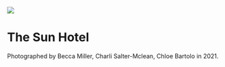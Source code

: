 <a href="https://juncture-digital.org"><img src="https://gitcdn.link/repo/jstor-labs/juncture/main/images/ve-button.png"></a>

<param ve-config header="header" main="now-and-then">

<param ve-compare url="https://stor.artstor.org/stor/f4b4c004-85c4-4ab4-beeb-6939c4cab796" label="The Sun Hotel, Canterbury (2021)" attribution="Becca Miller, Charli Salter-Mclean, Chloe Bartolo">
<param ve-compare url="https://stor.artstor.org/stor/540e3df7-9640-4a34-bdd0-0db1e789a285" label="The Sun Hotel, Canterbury (1905 or earlier)">

# The Sun Hotel

Photographed by Becca Miller, Charli Salter-Mclean, Chloe Bartolo in 2021. 
